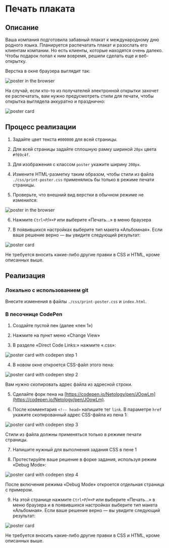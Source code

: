 # Печать плаката

## Описание
Ваша компания подготовила забавный плакат к международному дню родного языка. Планируется распечатать плакат и разослать его клиентам компании. Но есть клиенты, которые находятся очень далеко. Чтобы подарок попал к ним вовремя, решили сделать еще и веб-открытку.

Верстка в окне браузера выглядит так:

![poster in the browser](../../sources/media-queries-poster-page.jpg)

На случай, если кто-то из получателей электронной открытки захочет ее распечатать, вам нужно предусмотреть стили для печати, чтобы открытка выглядела аккуратно и празднично:

![poster card](../../sources/media-queries-poster-card.jpg)

## Процесс реализации

1. Задайте цвет текста `#000000` для всей страницы.

2. Для всей страницы задайте сплошную рамку шириной `20px` цвета `#f69c4f`.

3. Для изображения с классом `poster` укажите ширину `200px`.

4. Измените HTML-разметку таким образом, чтобы стили из файла `./css/print-poster.css` применялись бы только в режиме печати страницы.

5. Проверьте, что внешний вид верстки в обычном режиме не изменился:

![poster in the browser](../../sources/media-queries-poster-page.jpg)

6. Нажмите `Ctrl+P`/`⌘+P` или выберите «Печать...» в меню браузера

7. В появившихся настройках выберите тип макета «Альбомная». Если ваше решение верно &mdash; вы увидите следующий результат:

![poster card](../../sources/media-queries-poster-card.jpg)

Не требуется вносить какие-либо другие правки в CSS и HTML, кроме описанных выше.

## Реализация

### Локально с использованием git

Внесите изменения в файлы `./css/print-poster.css` и `index.html`. 

### В песочнице CodePen

1. Создайте пустой пен (далее «пен 1»)

2. Нажмите на пункт меню «Change View»

3. В разделе «Direct Code Links:» нажмите «.css»:

![poster card with codepen step 1](../../sources/media-queries-poster-step0.jpg)

4. В новом окне откроется CSS-файл этого пена:
 
![poster card with codepen step 2](../../sources/media-queries-poster-step1.jpg)

Вам нужно скопировать адрес файла из адресной строки.

5. Сделайте форк пена на [https://codepen.io/Netology/pen/JOowLm](https://codepen.io/Netology/pen/JOowLm).

6. После комментария `<!-- head>` напишите тег `link`. В параметре `href` укажите скопированный адрес CSS-файла из пена 1:

![poster card with codepen step 3](../../sources/media-queries-poster-step2.jpg)

Стили из файла должны применяться только в режиме печати страницы. 

7. Напишите нужный для выполнения задания CSS в пене 1

8. Протестируйте ваше решение в форке задания, используя режим «Debug Mode»:

![poster card with codepen step 4](../../sources/media-queries-poster-step3.jpg)

После включения режима «Debug Mode» откроется отдельная страница с примером.

9. На этой странице нажмите `Ctrl+P`/`⌘+P` или выберите «Печать...» в меню браузера и в появившихся настройках выберите тип макета «Альбомная».
Если ваше решение верно &mdash; вы увидите следующий результат:
   
![poster card](../../sources/media-queries-poster-card.jpg)

Не требуется вносить какие-либо другие правки в CSS и HTML, кроме описанных выше.

